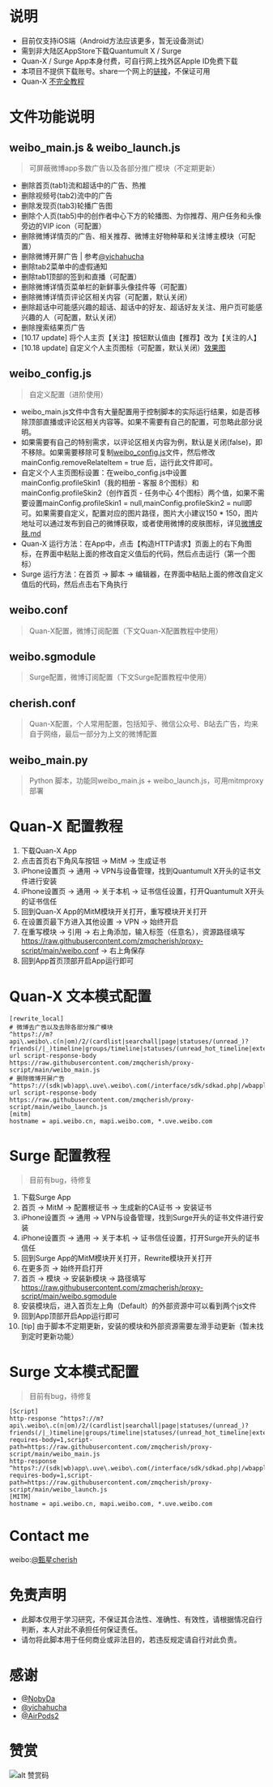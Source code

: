 # 说明

- 目前仅支持iOS端（Android方法应该更多，暂无设备测试）
- 需到非大陆区AppStore下载Quantumult X / Surge
- Quan-X / Surge App本身付费，可自行网上找外区Apple ID免费下载
- 本项目不提供下载账号。share一个网上的[链接](https://id1314.com/?p=45)，不保证可用
- Quan-X [不完全教程](https://www.notion.so/Quantumult-X-1d32ddc6e61c4892ad2ec5ea47f00917)
# 文件功能说明
## weibo_main.js & weibo_launch.js
> 可屏蔽微博app多数广告以及各部分推广模块（不定期更新）
- 删除首页(tab1)流和超话中的广告、热推
- 删除视频号(tab2)流中的广告
- 删除发现页(tab3)轮播广告图
- 删除个人页(tab5)中的创作者中心下方的轮播图、为你推荐、用户任务和头像旁边的VIP icon（可配置）
- 删除微博详情页的广告、相关推荐、微博主好物种草和关注博主模块（可配置）
- 删除微博开屏广告 | 参考[@yichahucha](https://github.com/yichahucha/surge/blob/master/wb_launch.js)
- 删除tab2菜单中的虚假通知
- 删除tab1顶部的签到和直播（可配置）
- 删除微博详情页菜单栏的新鲜事头像挂件等（可配置）
- 删除微博详情页评论区相关内容（可配置，默认关闭）
- 删除超话中可能感兴趣的超话、超话中的好友、超话好友关注、用户页可能感兴趣的人（可配置，默认关闭）
- 删除搜索结果页广告
- [10.17 update] 将个人主页【关注】按钮默认值由【推荐】改为【关注的人】
- [10.18 update] 自定义个人主页图标（可配置，默认关闭）[效果图](https://m.weibo.cn/2316757461/4693643559963746
)
## weibo_config.js
> 自定义配置（进阶使用）
- weibo_main.js文件中含有大量配置用于控制脚本的实际运行结果，如是否移除顶部直播或评论区相关内容等。如果不需要有自己的配置，可忽略此部分说明。
- 如果需要有自己的特别需求，以评论区相关内容为例，默认是关闭(false)，即不移除。如果需要移除可复制[weibo_config.js](https://github.com/zmqcherish/proxy-script/blob/main/weibo_config.js)文件，然后修改 mainConfig.removeRelateItem = true 后，运行此文件即可。
- 自定义个人主页图标设置：在weibo_config.js中设置mainConfig.profileSkin1（我的相册 - 客服 8个图标）和mainConfig.profileSkin2（创作首页 - 任务中心 4个图标）两个值，如果不需要设置mainConfig.profileSkin1 = null,mainConfig.profileSkin2 = null即可。如果需要自定义，配置对应的图片路径，图片大小建议150 * 150，图片地址可以通过发布到自己的微博获取，或者使用微博的皮肤图标，详见[微博皮肤.md](https://github.com/zmqcherish/proxy-script/blob/main/微博皮肤.md)
- Quan-X 运行方法：在App中，点击【构造HTTP请求】页面上的右下角图标，在界面中粘贴上面的修改自定义值后的代码，然后点击运行（第一个图标）
- Surge 运行方法：在首页 -> 脚本 -> 编辑器，在界面中粘贴上面的修改自定义值后的代码，然后点击右下角执行
## weibo.conf
> Quan-X配置，微博订阅配置（下文Quan-X配置教程中使用）
## weibo.sgmodule
> Surge配置，微博订阅配置（下文Surge配置教程中使用）
## cherish.conf
> Quan-X配置，个人常用配置，包括知乎、微信公众号、B站去广告，均来自于网络，最后一部分为上文的微博配置

## weibo_main.py
> Python 脚本，功能同weibo_main.js + weibo_launch.js，可用mitmproxy部署

# Quan-X 配置教程
1. 下载Quan-X App
2. 点击首页右下角风车按钮 -> MitM -> 生成证书
3. iPhone设置页 -> 通用 -> VPN与设备管理，找到Quantumult X开头的证书文件进行安装
4. iPhone设置页 -> 通用 -> 关于本机 -> 证书信任设置，打开Quantumult X开头的证书信任
5. 回到Quan-X App的MitM模块开关打开，重写模块开关打开
6. 在设置页最下方进入其他设置 -> VPN -> 始终开启
7. 在重写模块 -> 引用 -> 右上角添加，输入标签（任意名），资源路径填写 https://raw.githubusercontent.com/zmqcherish/proxy-script/main/weibo.conf -> 右上角保存
8. 回到App首页顶部开启App运行即可


# Quan-X 文本模式配置
```properties
[rewrite_local]
# 微博去广告以及去除各部分推广模块
^https?://m?api\.weibo\.c(n|om)/2/(cardlist|searchall|page|statuses/(unread_)?friends(/|_)timeline|groups/timeline|statuses/(unread_hot_timeline|extend)|profile/(me|statuses)|video/(community_tab|remind_info)|checkin/show|\!/live/media_homelist|comments/build_comments|container/get_item) url script-response-body https://raw.githubusercontent.com/zmqcherish/proxy-script/main/weibo_main.js
# 删除微博开屏广告
^https?://(sdk|wb)app\.uve\.weibo\.com(/interface/sdk/sdkad.php|/wbapplua/wbpullad.lua) url script-response-body https://raw.githubusercontent.com/zmqcherish/proxy-script/main/weibo_launch.js
[mitm]
hostname = api.weibo.cn, mapi.weibo.com, *.uve.weibo.com
```


# Surge 配置教程
> 目前有bug，待修复
1. 下载Surge App
2. 首页 -> MitM -> 配置根证书 -> 生成新的CA证书 -> 安装证书
3. iPhone设置页 -> 通用 -> VPN与设备管理，找到Surge开头的证书文件进行安装
4. iPhone设置页 -> 通用 -> 关于本机 -> 证书信任设置，打开Surge开头的证书信任
5. 回到Surge App的MitM模块开关打开，Rewrite模块开关打开
6. 在更多页 -> 始终开启打开
7. 首页 -> 模块 -> 安装新模块 -> 路径填写 https://raw.githubusercontent.com/zmqcherish/proxy-script/main/weibo.sgmodule
8. 安装模块后，进入首页左上角（Default）的外部资源中可以看到两个js文件
9. 回到App顶部开启App运行即可
10. [tip] 由于脚本不定期更新，安装的模块和外部资源需要左滑手动更新（暂未找到定时更新功能）

# Surge 文本模式配置
> 目前有bug，待修复
```properties
[Script]
http-response ^https?://m?api\.weibo\.c(n|om)/2/(cardlist|searchall|page|statuses/(unread_)?friends(/|_)timeline|groups/timeline|statuses/(unread_hot_timeline|extend)|profile/(me|statuses)|video/(community_tab|remind_info)|checkin/show|\!/live/media_homelist|comments/build_comments|container/get_item) requires-body=1,script-path=https://raw.githubusercontent.com/zmqcherish/proxy-script/main/weibo_main.js
http-response ^https?://(sdk|wb)app\.uve\.weibo\.com(/interface/sdk/sdkad.php|/wbapplua/wbpullad.lua) requires-body=1,script-path=https://raw.githubusercontent.com/zmqcherish/proxy-script/main/weibo_launch.js
[MITM]
hostname = api.weibo.cn, mapi.weibo.com, *.uve.weibo.com
```

# Contact me
weibo:[@甄星cherish](https://weibo.com/zmqcherish)

# 免责声明
- 此脚本仅用于学习研究，不保证其合法性、准确性、有效性，请根据情况自行判断，本人对此不承担任何保证责任。
- 请勿将此脚本用于任何商业或非法目的，若违反规定请自行对此负责。

# 感谢
- [@NobyDa](https://github.com/NobyDa)
- [@yichahucha](https://github.com/yichahucha)
- [@AirPods2](https://weibo.com/u/5750747182)

# 赞赏
![alt 赞赏码](https://raw.githubusercontent.com/zmqcherish/proxy-script/main/imgs/zsm3.jpg)